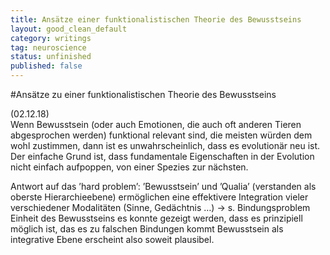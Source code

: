 ```yaml
---
title: Ansätze einer funktionalistischen Theorie des Bewusstseins
layout: good_clean_default
category: writings
tag: neuroscience
status: unfinished
published: false
---
```

#Ansätze zu einer funktionalistischen Theorie des Bewusstseins

(02.12.18)  
Wenn Bewusstsein (oder auch Emotionen, die auch oft anderen Tieren abgesprochen werden) funktional relevant sind, die meisten würden dem wohl zustimmen, dann ist es unwahrscheinlich, dass es evolutionär neu ist. Der einfache Grund ist, dass fundamentale Eigenschaften in der Evolution nicht einfach aufpoppen, von einer Spezies zur nächsten.

Antwort auf das ’hard problem’: ’Bewusstsein’ und ’Qualia’ (verstanden als oberste Hierarchieebene) ermöglichen eine effektivere Integration vieler verschiedener Modalitäten (Sinne, Gedächtnis …) -> s. Bindungsproblem Einheit des Bewusstseins es konnte gezeigt werden, dass es prinzipiell möglich ist, das es zu falschen Bindungen kommt Bewusstsein als integrative Ebene erscheint also soweit plausibel.
